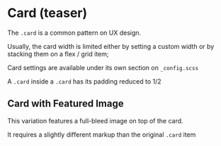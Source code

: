 # Card (teaser)

The `.card` is a common pattern on UX design.

Usually, the card width is limited either by setting a custom width or by stacking them on a flex / grid item;

Card settings are available under its own section on `_config.scss`

A `.card` inside a `.card` has its padding reduced to 1/2

## Card with Featured Image

This variation features a full-bleed image on top of the card.

It requires a slightly different markup than the original `.card` item